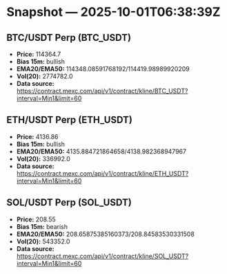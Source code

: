 # Snapshot — 2025-10-01T06:38:39Z

## BTC/USDT Perp (BTC_USDT)
- **Price:** 114364.7
- **Bias 15m:** bullish
- **EMA20/EMA50:** 114348.08591768192/114419.98989920209
- **Vol(20):** 2774782.0
- **Data source:** https://contract.mexc.com/api/v1/contract/kline/BTC_USDT?interval=Min1&limit=60

## ETH/USDT Perp (ETH_USDT)
- **Price:** 4136.86
- **Bias 15m:** bullish
- **EMA20/EMA50:** 4135.884721864658/4138.982368947967
- **Vol(20):** 336992.0
- **Data source:** https://contract.mexc.com/api/v1/contract/kline/ETH_USDT?interval=Min1&limit=60

## SOL/USDT Perp (SOL_USDT)
- **Price:** 208.55
- **Bias 15m:** bearish
- **EMA20/EMA50:** 208.65875385160373/208.84583530331508
- **Vol(20):** 543352.0
- **Data source:** https://contract.mexc.com/api/v1/contract/kline/SOL_USDT?interval=Min1&limit=60
